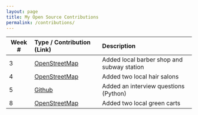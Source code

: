 ```yaml
---
layout: page
title: My Open Source Contributions
permalink: /contributions/
---
```


<!--
Type of the contribution should be "Wikipedia edit", "OpenStreet Map feature", "Project Documentation", "Project Code", "Blog Edit", etc.

The description should include a brief summary of what you did.

Replace the first row below with your contribution.

-->





| Week # | Type / Contribution (Link) | Description |
|---|:---|:---|
| 3 | [OpenStreetMap](https://www.openstreetmap.org/changeset/74404500) | Added local barber shop and subway station |
| 4 | [OpenStreetMap](https://www.openstreetmap.org/changeset/74786743#map=19/40.77031/-73.95781) | Added two local hair salons |
| 5 | [Github](https://github.com/adityaarakeri/Interview-solved/pull/7) | Added an interview questions (Python) |
| 8 | [OpenStreetMap](https://www.openstreetmap.org/edit#map=19/40.77301/-73.95819) | Added two local green carts |
